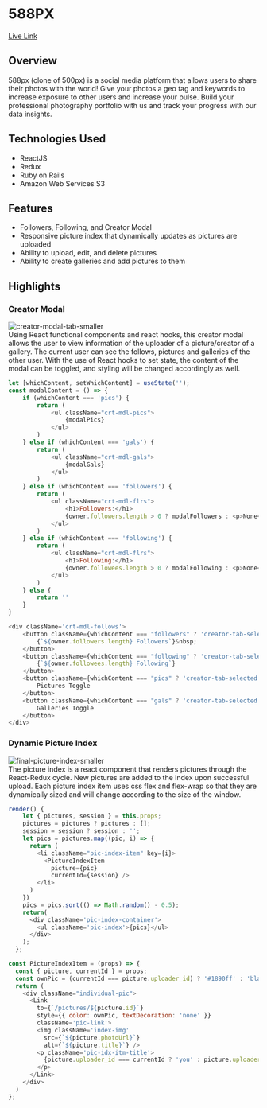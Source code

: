 # 588PX

[Live Link](http://five88px.herokuapp.com/#/)

## Overview 
588px (clone of 500px) is a social media platform that allows users to share their photos with the world!
Give your photos a geo tag and keywords to increase exposure to other users and increase your pulse.
Build your professional photography portfolio with us and track your progress with our data insights.

## Technologies Used
* ReactJS
* Redux
* Ruby on Rails
* Amazon Web Services S3

## Features
* Followers, Following, and Creator Modal
* Responsive picture index that dynamically updates as pictures are uploaded
* Ability to upload, edit, and delete pictures
* Ability to create galleries and add pictures to them

## Highlights
### Creator Modal
![creator-modal-tab-smaller](https://user-images.githubusercontent.com/68726214/121224872-d3636980-c83d-11eb-8710-17857c732748.gif)
<br/>
Using React functional components and react hooks, this creator modal allows the user to view information of the uploader of a picture/creator of a gallery. The current user can see the follows, pictures and galleries of the other user. With the use of React hooks to set state, the content of the modal can be toggled, and styling will be changed accordingly as well.
```javascript
let [whichContent, setWhichContent] = useState('');
const modalContent = () => {
    if (whichContent === 'pics') {
        return (
            <ul className="crt-mdl-pics">
                {modalPics}
            </ul>
        )
    } else if (whichContent === 'gals') {
        return (
            <ul className="crt-mdl-gals">
                {modalGals}
            </ul>
        )
    } else if (whichContent === 'followers') {
        return (
            <ul className="crt-mdl-flrs">
                <h1>Followers:</h1>
                {owner.followers.length > 0 ? modalFollowers : <p>None</p>}
            </ul>
        )
    } else if (whichContent === 'following') {
        return (
            <ul className="crt-mdl-flrs">
                <h1>Following:</h1>
                {owner.followees.length > 0 ? modalFollowing : <p>None</p>}
            </ul>
        )
    } else {
        return ''
    }
}
```

```javascript
<div className='crt-mdl-follows'>
    <button className={whichContent === "followers" ? 'creator-tab-selected' : ''} onClick={() => setWhichContent('followers')}>
        {`${owner.followers.length} Followers`}&nbsp;
    </button>
    <button className={whichContent === "following" ? 'creator-tab-selected' : ''} onClick={() => setWhichContent('following')}>
        {`${owner.followees.length} Following`}
    </button>
    <button className={whichContent === "pics" ? 'creator-tab-selected' : ''} onClick={() => setWhichContent('pics')}>
        Pictures Toggle
    </button>
    <button className={whichContent === "gals" ? 'creator-tab-selected' : ''} onClick={() => setWhichContent('gals')}>
        Galleries Toggle
    </button>
</div>
```

### Dynamic Picture Index
![final-picture-index-smaller](https://user-images.githubusercontent.com/68726214/121225513-71573400-c83e-11eb-846b-1ae8a0d00a76.gif)
<br/>
The picture index is a react component that renders pictures through the React-Redux cycle. New pictures are added to the index upon successful upload. Each picture index item uses css flex and flex-wrap so that they are dynamically sized and will change according to the size of the window.

```javascript
render() {
    let { pictures, session } = this.props;
    pictures = pictures ? pictures : [];
    session = session ? session : '';
    let pics = pictures.map((pic, i) => {
      return (
        <li className="pic-index-item" key={i}>
          <PictureIndexItem 
            picture={pic}
            currentId={session} />
        </li>
      )
    })
    pics = pics.sort(() => Math.random() - 0.5);
    return(
      <div className='pic-index-container'>
        <ul className='pic-index'>{pics}</ul>
      </div>
    );
  };
```
```javascript
const PictureIndexItem = (props) => {
  const { picture, currentId } = props;
  const ownPic = (currentId === picture.uploader_id) ? '#1890ff' : 'black';
  return (
    <div className="individual-pic">
      <Link 
        to={`/pictures/${picture.id}`} 
        style={{ color: ownPic, textDecoration: 'none' }}
        className='pic-link'>
        <img className='index-img'
          src={`${picture.photoUrl}`} 
          alt={`${picture.title}`} />
        <p className='pic-idx-itm-title'>
          {picture.uploader_id === currentId ? 'you' : picture.uploaderName}
        </p>
      </Link>
    </div>
  )
};
```
